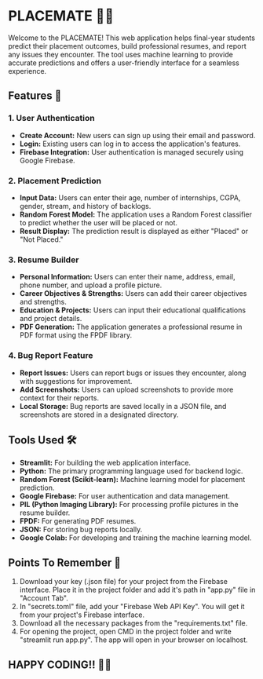 # PLACEMATE 👨‍🎓

Welcome to the PLACEMATE! This web application helps final-year students predict their placement outcomes, build professional resumes, and report any issues they encounter. The tool uses machine learning to provide accurate predictions and offers a user-friendly interface for a seamless experience.

## Features 📱

### 1. User Authentication
- **Create Account:** New users can sign up using their email and password.
- **Login:** Existing users can log in to access the application's features.
- **Firebase Integration:** User authentication is managed securely using Google Firebase.

### 2. Placement Prediction
- **Input Data:** Users can enter their age, number of internships, CGPA, gender, stream, and history of backlogs.
- **Random Forest Model:** The application uses a Random Forest classifier to predict whether the user will be placed or not.
- **Result Display:** The prediction result is displayed as either "Placed" or "Not Placed."

### 3. Resume Builder
- **Personal Information:** Users can enter their name, address, email, phone number, and upload a profile picture.
- **Career Objectives & Strengths:** Users can add their career objectives and strengths.
- **Education & Projects:** Users can input their educational qualifications and project details.
- **PDF Generation:** The application generates a professional resume in PDF format using the FPDF library.

### 4. Bug Report Feature
- **Report Issues:** Users can report bugs or issues they encounter, along with suggestions for improvement.
- **Add Screenshots:** Users can upload screenshots to provide more context for their reports.
- **Local Storage:** Bug reports are saved locally in a JSON file, and screenshots are stored in a designated directory.

## Tools Used 🛠️

- **Streamlit:** For building the web application interface.
- **Python:** The primary programming language used for backend logic.
- **Random Forest (Scikit-learn):** Machine learning model for placement prediction.
- **Google Firebase:** For user authentication and data management.
- **PIL (Python Imaging Library):** For processing profile pictures in the resume builder.
- **FPDF:** For generating PDF resumes.
- **JSON:** For storing bug reports locally.
- **Google Colab:** For developing and training the machine learning model.

## Points To Remember 🧠

1. Download your key (.json file) for your project from the Firebase interface. Place it in the project folder and add it's path in "app.py" file in "Account Tab".
2. In "secrets.toml" file, add your "Firebase Web API Key". You will get it from your project's Firebase interface.
3. Download all the necessary packages from the "requirements.txt" file.
4. For opening the project, open CMD in the project folder and write "streamlit run app.py". The app will open in your browser on localhost.

## HAPPY CODING!! 🧑‍💻


